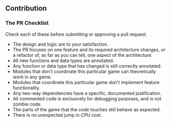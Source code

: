 ## Contribution
### The PR Checklist
Check each of these before submitting or approving a pull request.
- The design and logic are to your satisfaction.
- The PR focuses on one feature and its required architecture changes, *or* a refactor of, as far as you can tell, one aspect of the architecture.
- All new functions and data types are annotated.
- Any function or data type that has changed is still correctly annotated.
- Modules that don't coordinate this particular game can theoretically work in any game.
- Modules that coordinate this particular game don't implement feature functionality.
- Any two-way dependencies have a specific, documented justification.
- All commented code is exclusively for debugging purposes, and is not zombie code.
- The parts of the game that the code touches still behave as expected.
- There is no unexpected jump in CPU cost.